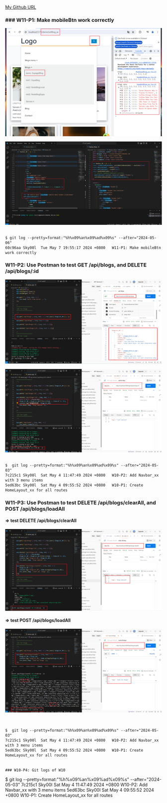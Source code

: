 [My Github URL](https://github.com/Sky00l/1112-wp2-2N_90.git)

### ### W11-P1: Make mobileBtn work correctly
 
![](w11-p1-1.png)
 
![](w11-p1-2.png)

```

$ git log --pretty=format:"%h%x09%an%x09%ad%x09%s" --after="2024-05-06"
60c96aa Sky00l  Tue May 7 19:55:17 2024 +0800   W11-P1: Make mobileBtn work correctly

```

### W11-P2: Use Postman to test GET /api/blogs, and DELETE /api/blogs/:id
 
![](w11-p2-1.png)
 
![](w11-p2-2.png)
```

$  git log --pretty=format:"%h%x09%an%x09%ad%x09%s" --after="2024-05-03"
7c215c1 Sky00l  Sat May 4 11:47:49 2024 +0800   W10-P2: Add Navbar_xx with 3 menu items
5ed63bc Sky00l  Sat May 4 09:55:52 2024 +0800   W10-P1: Create HomeLayout_xx for all routes  

```

###  W11-P3: Use Postman to test DELETE /api/blogs/clearAll, and POST /api/blogs/loadAll
 
#### => test DELETE /api/blogs/clearAll
 
![](w11-p3-1.png)
 
#### => test POST /api/blogs/loadAll
 
![](w11-p3-2.png)

```


$  git log --pretty=format:"%h%x09%an%x09%ad%x09%s" --after="2024-05-03"
7c215c1 Sky00l  Sat May 4 11:47:49 2024 +0800   W10-P2: Add Navbar_xx with 3 menu items
5ed63bc Sky00l  Sat May 4 09:55:52 2024 +0800   W10-P1: Create HomeLayout_xx for all routes  


### W10-P4: Git logs of W10

```

$  git log --pretty=format:"%h%x09%an%x09%ad%x09%s" --after="2024-05-03"
7c215c1 Sky00l  Sat May 4 11:47:49 2024 +0800   W10-P2: Add Navbar_xx with 3 menu items
5ed63bc Sky00l  Sat May 4 09:55:52 2024 +0800   W10-P1: Create HomeLayout_xx for all routes  

```
